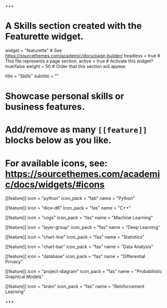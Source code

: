 +++
# A Skills section created with the Featurette widget.
widget = "featurette"  # See https://sourcethemes.com/academic/docs/page-builder/
headless = true  # This file represents a page section.
active = true  # Activate this widget? true/false
weight = 50  # Order that this section will appear.

title = "Skills"
subtitle = ""

# Showcase personal skills or business features.
# 
# Add/remove as many `[[feature]]` blocks below as you like.
# 
# For available icons, see: https://sourcethemes.com/academic/docs/widgets/#icons

[[feature]]
  icon = "python"
  icon_pack = "fab"
  name = "Python"
  
 [[feature]]
  icon = "dice-d6"
  icon_pack = "fas"
  name = "C++" 
  
[[feature]]
  icon = "cogs"
  icon_pack = "fas"
  name = "Machine Learning" 
  
 [[feature]]
  icon = "layer-group"
  icon_pack = "fas"
  name = "Deep Learning" 
  
[[feature]]
  icon = "chart-line"
  icon_pack = "fas"
  name = "Statistics" 
  
 [[feature]]
  icon = "chart-bar"
  icon_pack = "fas"
  name = "Data Analysis" 
  
 [[feature]]
  icon = "database"
  icon_pack = "fas"
  name = "Differential Privacy" 
  
 [[feature]]
  icon = "project-diagram"
  icon_pack = "fas"
  name = "Probabilistic Graphical Models"
  
 [[feature]]
  icon = "brain"
  icon_pack = "fas"
  name = "Reinforcement Learning" 
  


+++
